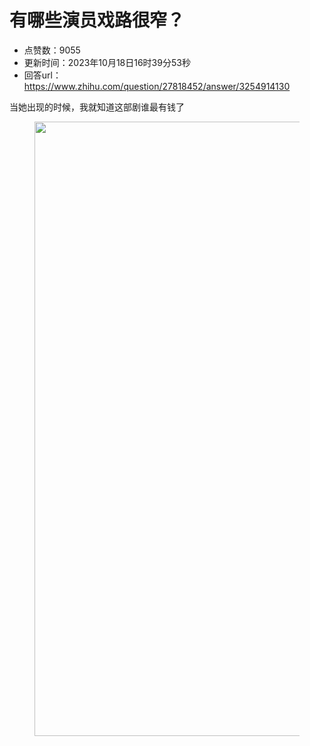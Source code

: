 # 有哪些演员戏路很窄？
- 点赞数：9055
- 更新时间：2023年10月18日16时39分53秒
- 回答url：https://www.zhihu.com/question/27818452/answer/3254914130
<body>
 <p data-pid="l2mtuNuE">当她出现的时候，我就知道这部剧谁最有钱了</p>
 <figure data-size="normal">
  <img src="https://picx.zhimg.com/50/v2-ad70c49249a8443541dd3d9c2c831a85_720w.jpg?source=1940ef5c" data-rawwidth="983" data-rawheight="1280" data-size="normal" data-original-token="v2-0a3dc6824c685386d3dc9eaa60e2e001" data-default-watermark-src="https://picx.zhimg.com/50/v2-8f0eb3d98f6c0564a39b223b7109d9e3_720w.jpg?source=1940ef5c" class="origin_image zh-lightbox-thumb" width="983" data-original="https://picx.zhimg.com/v2-ad70c49249a8443541dd3d9c2c831a85_r.jpg?source=1940ef5c">
 </figure>
 <p></p>
</body>